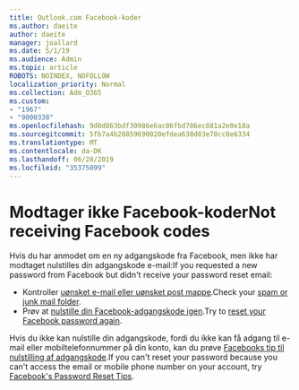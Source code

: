 ```yaml
---
title: Outlook.com Facebook-koder
ms.author: daeite
author: daeite
manager: joallard
ms.date: 5/1/19
ms.audience: Admin
ms.topic: article
ROBOTS: NOINDEX, NOFOLLOW
localization_priority: Normal
ms.collection: Adm_O365
ms.custom:
- "1967"
- "9000338"
ms.openlocfilehash: 9d0d863bdf30986e6ac86fbd786ec881a2e0e18a
ms.sourcegitcommit: 5fb7a4b28859690020efdea630d03e70cc0e6334
ms.translationtype: MT
ms.contentlocale: da-DK
ms.lasthandoff: 06/28/2019
ms.locfileid: "35375099"
---
```

# <a name="not-receiving-facebook-codes"></a><span data-ttu-id="77d73-102">Modtager ikke Facebook-koder</span><span class="sxs-lookup"><span data-stu-id="77d73-102">Not receiving Facebook codes</span></span>

<span data-ttu-id="77d73-103">Hvis du har anmodet om en ny adgangskode fra Facebook, men ikke har modtaget nulstilles din adgangskode e-mail:</span><span class="sxs-lookup"><span data-stu-id="77d73-103">If you requested a new password from Facebook but didn't receive your password reset email:</span></span>

- <span data-ttu-id="77d73-104">Kontroller [uønsket e-mail eller uønsket post mappe](https://outlook.live.com/mail/junkemail).</span><span class="sxs-lookup"><span data-stu-id="77d73-104">Check your [spam or junk mail folder](https://outlook.live.com/mail/junkemail).</span></span>
- <span data-ttu-id="77d73-105">Prøv at [nulstille din Facebook-adgangskode igen](https://www.facebook.com/help/213395615347144?helpref=faq_content).</span><span class="sxs-lookup"><span data-stu-id="77d73-105">Try to [reset your Facebook password again](https://www.facebook.com/help/213395615347144?helpref=faq_content).</span></span>

<span data-ttu-id="77d73-106">Hvis du ikke kan nulstille din adgangskode, fordi du ikke kan få adgang til e-mail eller mobiltelefonnummer på din konto, kan du prøve [Facebooks tip til nulstilling af adgangskode](https://www.facebook.com/help/218815984812734).</span><span class="sxs-lookup"><span data-stu-id="77d73-106">If you can't reset your password because you can't access the email or mobile phone number on your account, try [Facebook's Password Reset Tips](https://www.facebook.com/help/218815984812734).</span></span>